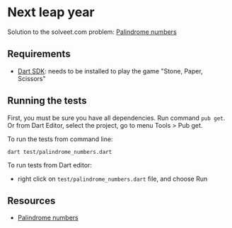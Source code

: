 # Next leap year

Solution to the solveet.com problem: 
[Palindrome numbers]

## Requirements

- [Dart SDK](https://www.dartlang.org): needs to be installed
to play the game "Stone, Paper, Scissors"

## Running the tests

First, you must be sure you have all dependencies. Run command `pub get`.
Or from Dart Editor, select the project, go to menu Tools > Pub get.

To run the tests from command line:

    dart test/palindrome_numbers.dart

To run tests from Dart editor:

- right click on `test/palindrome_numbers.dart` file, and choose Run

## Resources

- [Palindrome numbers]

[Palindrome numbers]: http://www.solveet.com/exercises/Numero-capicua-con-recursividad-en-cualquier-lenguaje/357
